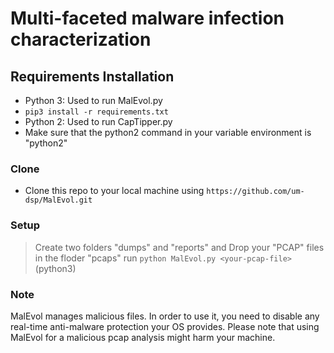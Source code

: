 

# Multi-faceted malware infection characterization


## Requirements Installation

- Python 3: Used to run MalEvol.py
- `pip3 install -r requirements.txt`
- Python 2: Used to run CapTipper.py
- Make sure that the python2 command in your variable environment is "python2"


### Clone

- Clone this repo to your local machine using `https://github.com/um-dsp/MalEvol.git`

### Setup

> Create two folders "dumps" and "reports" and
> Drop your "PCAP" files in the floder "pcaps"
> run `python MalEvol.py <your-pcap-file>`  (python3)

### Note
MalEvol manages malicious files. In order to use it, you need to disable any real-time anti-malware protection your OS provides.
Please note that using MalEvol for a malicious pcap analysis might harm your machine.
